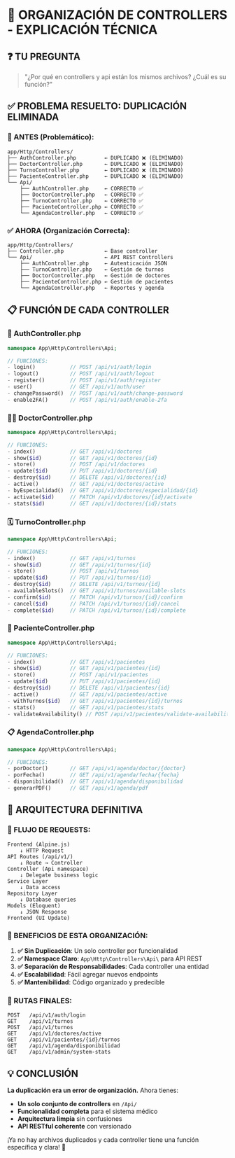 # 📁 **ORGANIZACIÓN DE CONTROLLERS - EXPLICACIÓN TÉCNICA**

## ❓ **TU PREGUNTA**
> "¿Por qué en controllers y api están los mismos archivos? ¿Cuál es su función?"

## ✅ **PROBLEMA RESUELTO: DUPLICACIÓN ELIMINADA**

### **🔧 ANTES (Problemático):**
```
app/Http/Controllers/
├── AuthController.php         ← DUPLICADO ❌ (ELIMINADO)
├── DoctorController.php       ← DUPLICADO ❌ (ELIMINADO)  
├── TurnoController.php        ← DUPLICADO ❌ (ELIMINADO)
├── PacienteController.php     ← DUPLICADO ❌ (ELIMINADO)
└── Api/
    ├── AuthController.php     ← CORRECTO ✅
    ├── DoctorController.php   ← CORRECTO ✅
    ├── TurnoController.php    ← CORRECTO ✅
    ├── PacienteController.php ← CORRECTO ✅
    └── AgendaController.php   ← CORRECTO ✅
```

### **✅ AHORA (Organización Correcta):**
```
app/Http/Controllers/
├── Controller.php             ← Base controller
└── Api/                       ← API REST Controllers
    ├── AuthController.php     ← Autenticación JSON
    ├── TurnoController.php    ← Gestión de turnos
    ├── DoctorController.php   ← Gestión de doctores
    ├── PacienteController.php ← Gestión de pacientes
    └── AgendaController.php   ← Reportes y agenda
```

## 📋 **FUNCIÓN DE CADA CONTROLLER**

### **🔐 AuthController.php**
```php
namespace App\Http\Controllers\Api;

// FUNCIONES:
- login()           // POST /api/v1/auth/login
- logout()          // POST /api/v1/auth/logout  
- register()        // POST /api/v1/auth/register
- user()            // GET /api/v1/auth/user
- changePassword()  // POST /api/v1/auth/change-password
- enable2FA()       // POST /api/v1/auth/enable-2fa
```

### **👨‍⚕️ DoctorController.php**
```php
namespace App\Http\Controllers\Api;

// FUNCIONES:
- index()           // GET /api/v1/doctores
- show($id)         // GET /api/v1/doctores/{id}
- store()           // POST /api/v1/doctores
- update($id)       // PUT /api/v1/doctores/{id}
- destroy($id)      // DELETE /api/v1/doctores/{id}
- active()          // GET /api/v1/doctores/active
- byEspecialidad()  // GET /api/v1/doctores/especialidad/{id}
- activate($id)     // PATCH /api/v1/doctores/{id}/activate
- stats($id)        // GET /api/v1/doctores/{id}/stats
```

### **🗓️ TurnoController.php**
```php
namespace App\Http\Controllers\Api;

// FUNCIONES:
- index()           // GET /api/v1/turnos
- show($id)         // GET /api/v1/turnos/{id}
- store()           // POST /api/v1/turnos
- update($id)       // PUT /api/v1/turnos/{id}
- destroy($id)      // DELETE /api/v1/turnos/{id}
- availableSlots()  // GET /api/v1/turnos/available-slots
- confirm($id)      // PATCH /api/v1/turnos/{id}/confirm
- cancel($id)       // PATCH /api/v1/turnos/{id}/cancel
- complete($id)     // PATCH /api/v1/turnos/{id}/complete
```

### **👥 PacienteController.php**
```php
namespace App\Http\Controllers\Api;

// FUNCIONES:
- index()           // GET /api/v1/pacientes
- show($id)         // GET /api/v1/pacientes/{id}
- store()           // POST /api/v1/pacientes
- update($id)       // PUT /api/v1/pacientes/{id}
- destroy($id)      // DELETE /api/v1/pacientes/{id}
- active()          // GET /api/v1/pacientes/active
- withTurnos($id)   // GET /api/v1/pacientes/{id}/turnos
- stats()           // GET /api/v1/pacientes/stats
- validateAvailability() // POST /api/v1/pacientes/validate-availability
```

### **📋 AgendaController.php**
```php
namespace App\Http\Controllers\Api;

// FUNCIONES:
- porDoctor()       // GET /api/v1/agenda/doctor/{doctor}
- porFecha()        // GET /api/v1/agenda/fecha/{fecha}
- disponibilidad()  // GET /api/v1/agenda/disponibilidad
- generarPDF()      // GET /api/v1/agenda/pdf
```

## 🎯 **ARQUITECTURA DEFINITIVA**

### **🔄 FLUJO DE REQUESTS:**
```
Frontend (Alpine.js) 
    ↓ HTTP Request
API Routes (/api/v1/)
    ↓ Route → Controller
Controller (Api namespace)
    ↓ Delegate business logic
Service Layer
    ↓ Data access
Repository Layer
    ↓ Database queries
Models (Eloquent)
    ↓ JSON Response
Frontend (UI Update)
```

### **🚀 BENEFICIOS DE ESTA ORGANIZACIÓN:**

1. **✅ Sin Duplicación**: Un solo controller por funcionalidad
2. **✅ Namespace Claro**: `App\Http\Controllers\Api\` para API REST
3. **✅ Separación de Responsabilidades**: Cada controller una entidad
4. **✅ Escalabilidad**: Fácil agregar nuevos endpoints
5. **✅ Mantenibilidad**: Código organizado y predecible

### **📡 RUTAS FINALES:**
```
POST   /api/v1/auth/login
GET    /api/v1/turnos
POST   /api/v1/turnos
GET    /api/v1/doctores/active  
GET    /api/v1/pacientes/{id}/turnos
GET    /api/v1/agenda/disponibilidad
GET    /api/v1/admin/system-stats
```

## 💡 **CONCLUSIÓN**

**La duplicación era un error de organización.** Ahora tienes:
- **Un solo conjunto de controllers** en `/Api/`
- **Funcionalidad completa** para el sistema médico
- **Arquitectura limpia** sin confusiones
- **API RESTful coherente** con versionado

¡Ya no hay archivos duplicados y cada controller tiene una función específica y clara! 🎉
